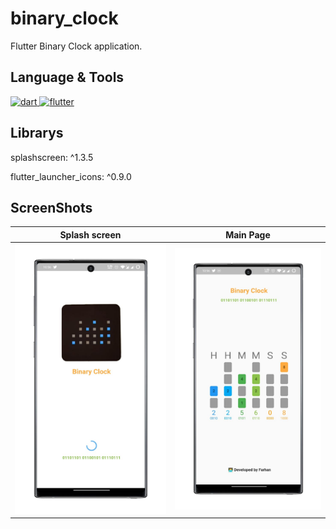 # binary_clock


<p> Flutter Binary Clock application. </p>



## Language & Tools
<a href="https://dart.dev" target="_blank"> <img src="https://www.vectorlogo.zone/logos/dartlang/dartlang-icon.svg" alt="dart" width="40" height="40"/> </a>
<a href="https://flutter.dev" target="_blank"> <img src="https://www.vectorlogo.zone/logos/flutterio/flutterio-icon.svg" alt="flutter" width="40" height="40"/> </a> 


## Librarys
<p> splashscreen: ^1.3.5 </p>
<p>  flutter_launcher_icons: ^0.9.0 </p> 




## ScreenShots

[splash]: https://github.com/farhansadikgalib/raw/blob/master/binary%20clock/splash.jpeg
[main]: https://github.com/farhansadikgalib/raw/blob/master/binary%20clock/main.jpeg

|    Splash screen      |    Main Page |
| ------------- |:-------------: |
|![alt text][splash]  | ![alt text][main] |

